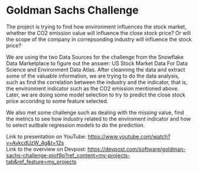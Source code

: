 # Goldman Sachs Challenge

The project is trying to find how environment influences the stock market, whether the CO2 emission value will influence the close stock price? Or will the scope of the company in correpsonding industry will influence the stock price? 

We are using the two Data Sources for the challenge from the Snowflake Data Marketplace to figure out the answer: US Stock Market Data For Data Science and Environment Data Atlas. After cleanning the data and extract some of the valuable information, we are trying to do the data analysis, such as find the correlation between the industry and the indicator, that is, the environment indicator such as the CO2 emission mentioned above. Later, we are doing some model selection to try to predict the close stock price accoridng to some feature selected.

We also met some challenge such as dealing with the missing value, find the metrics to see how industry related to the enviroment indicator and how to select suitbale regression models to do the prediction. 



Link to presentation on YouTube: https://www.youtube.com/watch?v=AvkcdUzW_4g&t=12s        
Link to the overview on Devpost: https://devpost.com/software/goldman-sachs-challenge-piof9q?ref_content=my-projects-tab&ref_feature=my_projects
